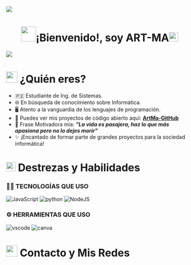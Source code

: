 <!--luz led incandesente de inicio-->
<img src="https://user-images.githubusercontent.com/73097560/115834477-dbab4500-a447-11eb-908a-139a6edaec5c.gif">
<h1 align="center"><img src="https://media.giphy.com/media/hvRJCLFzcasrR4ia7z/giphy.gif" width="40"><b>¡Bienvenido!, soy ART-MA</b><img src="https://i.imgur.com/bzCKPgx.png" width="25"></h1>
<img src="https://i.imgur.com/ahVlCx5.jpg">

# <img src="https://images.emojiterra.com/google/noto-emoji/unicode-15/animated/1f914.gif" width="30"> **¿Quién eres?**
  - 🇵🇪 Estudiante de Ing. de Sistemas.
  - 🌐 En búsqueda de conocimiento sobre Informática.
  - 🖥 Atento a la vanguardia de los lenguajes de programación.
  - 💠 Puedes ver mis proyectos de código abierto aquí: **[ArtMa-GitHub](https://github.com/ArkMaKnight?tab=repositories)**
  - 💬 Frase Motivadora mía: ***"La vida es pasajera, haz lo que más apasiona pero no lo dejes morir"***
  - ✨ ¡Encantado de formar parte de grandes proyectos para la sociedad informática!

# <picture><img src="https://media2.giphy.com/media/QssGEmpkyEOhBCb7e1/giphy.gif?cid=ecf05e47a0n3gi1bfqntqmob8g9aid1oyj2wr3ds3mg700bl&rid=giphy.gif" width="25"></picture> **Destrezas y Habilidades**

  ### 👨‍💻 TECNOLOGÍAS QUE USO
  <div>
  <img  alt="JavaScript" src="https://img.shields.io/badge/javascript-%23323330.svg?style=for-the-badge&logo=javascript&logoColor=%23F7DF1E"/>
  <img  alt="python" src ="https://img.shields.io/badge/Python-14354C?style=for-the-badge&logo=python&logoColor=white"/>
  <img  alt="NodeJS" src="https://img.shields.io/badge/node.js-%2343853D.svg?style=for-the-badge&logo=node-dot-js&logoColor=white"/> </div>
  
  ### ⚙ HERRAMIENTAS QUE USO
  <div>
   <img  alt="vscode" src="https://img.shields.io/badge/Visual_Studio_Code-0078D4?style=for-the-badge&logo=visual%20studio%20code&logoColor=white"/> 
   <img  alt="canva" src="https://img.shields.io/badge/Canva-%2300C4CC.svg?&style=for-the-badge&logo=Canva&logoColor=white"/> </div>
   
# <img src="https://cdn.pixabay.com/animation/2023/06/13/15/13/15-13-36-234_512.gif" width="30"> **Contacto y Mis Redes**



